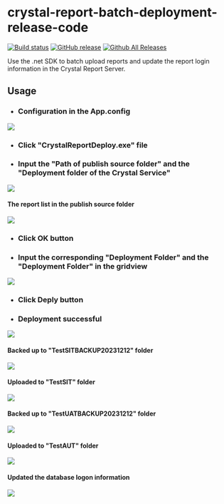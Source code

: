 # crystal-report-batch-deployment-release-code
[![Build status](https://ci.appveyor.com/api/projects/status/2exf5ulw51klq8wt?svg=true)](https://ci.appveyor.com/project/Blueq-world/crystal-report-batch-deployment-release-code-release-code)
[![GitHub release](https://img.shields.io/github/release/Blueq-world/crystal-report-batch-deployment-release-code-release-code.svg)](https://github.com/Blueq-world/crystal-report-batch-deployment-release-code-release-code/releases)
[![Github All Releases](https://img.shields.io/github/downloads/Blueq-world/crystal-report-batch-deployment-release-code-release-code/total.svg)](https://github.com/Blueq-world/crystal-report-batch-deployment-release-code-release-code/releases)

Use the .net SDK to batch upload reports and update the report login information in the Crystal Report Server.

## Usage 
* ### Configuration in the App.config
![](Guideline%20Image/Capture10.PNG)

* ### Click "CrystalReportDeploy.exe" file

* ### Input the "Path of publish source folder" and the "Deployment folder of the Crystal Service"
![](Guideline%20Image/Capture.PNG)

#### The report list in the publish source folder
![](Guideline%20Image/Capture4.PNG)

* ### Click OK button

* ### Input the corresponding "Deployment Folder" and the "Deployment Folder" in the gridview
![](Guideline%20Image/Capture1.PNG)

* ### Click Deply button

* ### Deployment successful
![](Guideline%20Image/Capture2.PNG)

#### Backed up to "TestSITBACKUP20231212" folder
![](Guideline%20Image/Capture6.PNG)

#### Uploaded to "TestSIT" folder
![](Guideline%20Image/Capture5.PNG)

#### Backed up to "TestUATBACKUP20231212" folder
![](Guideline%20Image/Capture8.PNG)

#### Uploaded to "TestAUT" folder
![](Guideline%20Image/Capture9.PNG)

#### Updated the database logon information
![](Guideline%20Image/Capture7.PNG)
